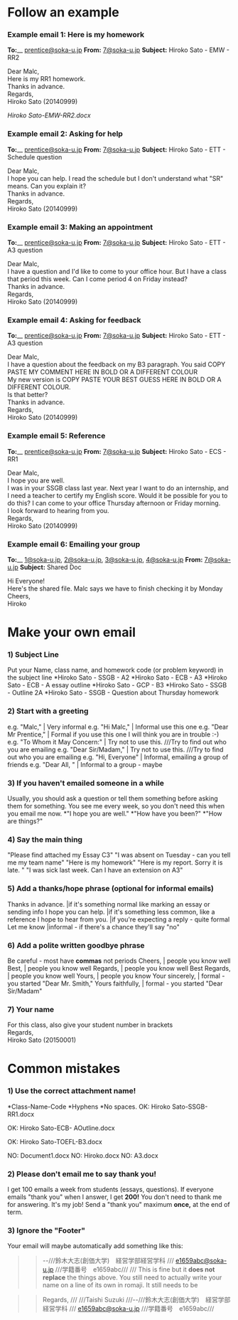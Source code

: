 # Follow an example 

### Example email 1: Here is my homework

__To:____ 		prentice@soka-u.jp
__From:__ 		7@soka-u.jp
__Subject:__  	Hiroko Sato - EMW - RR2

Dear Malc,
<br>
Here is my RR1 homework.
<br>
Thanks in advance.
<br>
Regards,
<br>
Hiroko Sato (20140999)

_Hiroko Sato-EMW-RR2.docx_


### Example email 2: Asking for help

__To:____ 		prentice@soka-u.jp
__From:__ 		7@soka-u.jp
__Subject:__  	Hiroko Sato - ETT - Schedule question

Dear Malc,
<br>
I hope you can help. I read the schedule but I don't understand what "SR" means. Can you explain it?
<br>
Thanks in advance.
<br>
Regards,
<br>
Hiroko Sato (20140999) 


###  Example email 3: Making an appointment
__To:____ 		prentice@soka-u.jp
__From:__ 		7@soka-u.jp
__Subject:__  	Hiroko Sato - ETT - A3 question

Dear Malc,
<br>
I have a question and I'd like to come to your office hour. But I have a class that period this week. Can I come period 4 on Friday instead?
<br>
Thanks in advance.
<br>
Regards,
<br>
Hiroko Sato (20140999) 

### Example email 4: Asking for feedback
__To:____ 		prentice@soka-u.jp
__From:__ 		7@soka-u.jp
__Subject:__  	Hiroko Sato - ETT - A3 question

Dear Malc,
<br>
I have a question about the feedback on my B3 paragraph. 
You said COPY PASTE MY COMMENT HERE IN BOLD OR A DIFFERENT COLOUR
<br>
My new version is 
COPY PASTE YOUR BEST GUESS HERE IN BOLD OR A DIFFERENT COLOUR.
<br>
Is that better? 
<br>
Thanks in advance.
<br>
Regards,
<br>
Hiroko Sato (20140999) 


### Example email 5: Reference

__To:____ 		prentice@soka-u.jp
__From:__ 		7@soka-u.jp
__Subject:__  	Hiroko Sato - ECS - RR1

Dear Malc,
<br>
I hope you are well.
<br>
I was in your SSGB class last year. Next year I want to do an internship, and I need a teacher to certify my English score. Would it be possible for you to do this? I can come to your office Thursday afternoon or Friday morning.
<br>
I look forward to hearing from you.
<br>
Regards,
<br>
Hiroko Sato (20140999)

### Example email 6: Emailing your group

__To:____  		1@soka-u.jp, 2@soka-u.jp, 3@soka-u.jp, 4@soka-u.jp
__From:__ 		7@soka-u.jp
__Subject:__  	Shared Doc

Hi Everyone!
<br>
Here's the shared file. Malc says we have to finish checking it by Monday
<br>
Cheers,
<br>
Hiroko


# Make your own email
### 1) Subject Line
Put your Name, class name, and homework code (or problem keyword) in the subject line
*Hiroko Sato - SSGB - A2
*Hiroko Sato - ECB - A3
*Hiroko Sato - ECB - A essay outline
*Hiroko Sato - GCP - B3
*Hiroko Sato - SSGB - Outline 2A
*Hiroko Sato - SSGB - Question about Thursday homework

### 2) Start with a greeting
e.g. "Malc,"					| Very informal
e.g. "Hi Malc,"					| Informal <blue>use this one</blue>
e.g. "Dear Mr Prentice," 		| Formal <red>if you use this one I will think you are in trouble :-)</red>
e.g. "To Whom it May Concern:" 	| Try not to use this. ///Try to find out who you are emailing
e.g. "Dear Sir/Madam," 			| Try not to use this. ///Try to find out who you are emailing
e.g. "Hi, Everyone"				| Informal, emailing a group of friends
e.g. "Dear All, "				| Informal to a group - maybe

### 3) If you haven't emailed someone in a while
Usually, you should ask a question or tell them something before asking them for something.
You see me every week, so you don't need this when you email me now.
*"I hope you are well."
*"How have you been?"
*"How are things?"


### 4) Say the main thing
"Please find attached my Essay C3"
"I was absent on Tuesday - can you tell me my team name"
"Here is my homework"
"Here is my report. Sorry it is late. "
"I was sick last week. Can I have an extension on A3"

### 5) Add a thanks/hope phrase (optional for informal emails)
 <blue>Thanks in advance.</blue> 	|if it's something normal like marking an essay or sending info
I hope you can help. 				|if it's something less common, like a reference
I hope to hear from you.			|if you're expecting a reply - quite formal
Let me know							|informal - if there's a chance they'll say "no"

### 6) Add a polite written goodbye phrase
Be careful - most have __commas__ not periods
Cheers,			 		| people you know well
Best,					| people you know well
<blue>Regards,</blue> 	| people you know well
Best Regards,			| people you know well
Yours,					| people you know
Your sincerely, 		| formal - you started "Dear Mr. Smith,"
Yours faithfully,		| formal - you started "Dear Sir/Madam"

### 7) Your name
For this class, also give your student number in brackets
<br>
Regards,
<br>
Hiroko Sato <blue>(20150001)</blue>

# Common mistakes
### <red>1) Use the correct attachment name!</red>
*Class-Name-Code
*Hyphens
*No spaces.
<green>OK</green>: 	Hiroko Sato-SSGB-RR1.docx

<green>OK</green>:	Hiroko Sato-ECB- AOutline.docx

<green>OK</green>:	Hiroko Sato-TOEFL-B3.docx

<red>NO:</red> 		Document1.docx
<red>NO:</red> 		Hiroko.docx
<red>NO:</red> 		A3.docx



### 2) Please don't email me to say thank you!
I get 100 emails a week from students (essays, questions).
If everyone emails "thank you" when I answer, I get __200!__
You don't need to thank me for answering. It's my job!
Send a "thank you" maximum __once,__ at the end of term.

### 3) Ignore the "Footer"
Your email will maybe automatically add something like this:


>>--///鈴木大志(創価大学)　経営学部経営学科 /// e1659abc@soka-u.jp ///学籍番号　e1659abc///
///
This is fine but it __does not replace__ the things above. You still need to actually write your name on a line of its own in romaji. It still needs to be



>>Regards, /// ///Taishi Suzuki ///--///鈴木大志(創価大学)　経営学部経営学科 /// e1659abc@soka-u.jp ///学籍番号　e1659abc///



 